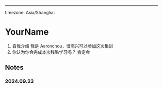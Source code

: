 ---
timezone: Asia/Shanghai


# YourName

1. 自我介绍
   我是 Aaronchou，很高兴可以参加这次集训
2. 你认为你会完成本次残酷学习吗？
   肯定会
## Notes

<!-- Content_START -->

### 2024.09.23

<!-- Content_END -->
